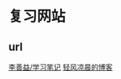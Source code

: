 # 复习网站

## url

[李善益/学习笔记](https://www.yuque.com/lishanyi/hpwlzl)
[轻风凉晨的博客](https://blog.csdn.net/qq_28827635)

